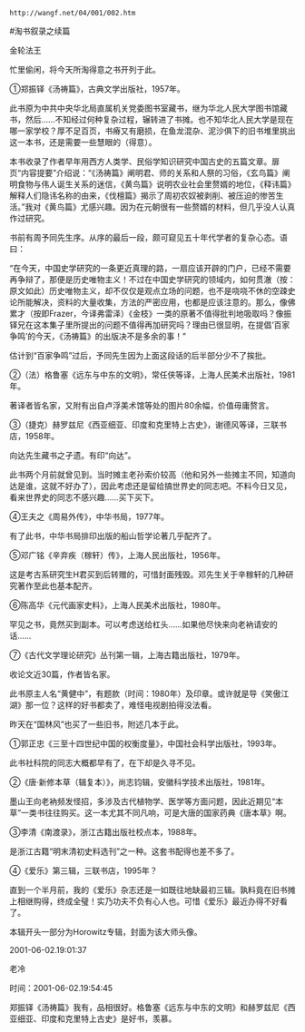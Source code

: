 `http://wangf.net/04/001/002.htm`

#淘书叙录之续篇

金轮法王

忙里偷闲，将今天所淘得意之书开列于此。 

①郑振铎《汤祷篇》，古典文学出版社，1957年。 

此书原为中共中央华北局直属机关党委图书室藏书，继为华北人民大学图书馆藏书，然后……不知经过何种复杂过程，辗转进了书摊。也不知华北人民大学是现在哪一家学校？厚不足百页，书瘠又有磨损，在鱼龙混杂、泥沙俱下的旧书堆里挑出这一本书，还是需要一些慧眼的（得意）。 

本书收录了作者早年用西方人类学、民俗学知识研究中国古史的五篇文章。扉页“内容提要”介绍说：“《汤祷篇》阐明君、师的关系和人祭的习俗，《玄鸟篇》阐明食物与伟人诞生关系的迷信，《黄鸟篇》说明农业社会里赘婿的地位，《释讳篇》解释人们隐讳名称的由来，《伐檀篇》揭示了周初农奴被剥削、被压迫的惨苦生活。”我对《黄鸟篇》尤感兴趣。因为在元朝很有一些赘婿的材料，但几乎没人认真作过研究。 

书前有周予同先生序。从序的最后一段，颇可窥见五十年代学者的复杂心态。语曰： 

“在今天，中国史学研究的一条更近真理的路，一扇应该开辟的门户，已经不需要再争辩了，那便是历史唯物主义！不过在中国史学研究的领域内，如何贯澈（按：原文如此）历史唯物主义，却不仅仅是观点立场的问题，也不是哓哓不休的空疎史论所能解决，资料的大量收集，方法的严密应用，也都是应该注意的。那么，像佛累才（按即Frazer，今译弗雷泽）《金枝》一类的原著不值得批判地吸取吗？像振铎兄在这本集子里所提出的问题不值得再加研究吗？理由已很显明，在提倡‘百家争鸣’的今天，《汤祷篇》的出版决不是多余的事！” 

估计到“百家争鸣”过后，予同先生因为上面这段话的后半部分少不了挨批。 

②（法）格鲁塞《远东与中东的文明》，常任侠等译，上海人民美术出版社，1981年。 

著译者皆名家，又附有出自卢浮美术馆等处的图片80余幅，价值毋庸赘言。 

③（捷克）赫罗兹尼《西亚细亚、印度和克里特上古史》，谢德风等译，三联书店，1958年。 

向达先生藏书之孑遗。有印“向达”。 

此书两个月前就曾见到。当时摊主老孙索价较高（他和另外一些摊主不同，知道向达是谁，这就不好办了），因此考虑还是留给搞世界史的同志吧。不料今日又见，看来世界史的同志不感兴趣……买下买下。 

④王夫之《周易外传》，中华书局，1977年。 

有了此书，中华书局排印出版的船山哲学论著几乎配齐了。 

⑤邓广铭《辛弃疾（稼轩）传》，上海人民出版社，1956年。 

这是考古系研究生H君买到后转赠的，可惜封面残毁。邓先生关于辛稼轩的几种研究著作至此也基本配齐。 

⑥陈高华《元代画家史料》，上海人民美术出版社，1980年。 

罕见之书，竟然买到副本。可以考虑送给杠头……如果他尽快来向老衲请安的话…… 

⑦《古代文学理论研究》丛刊第一辑，上海古籍出版社，1979年。 

收论文近30篇，作者皆名家。 

此书原主人名“黄健中”，有题款（时间：1980年）及印章。或许就是导《笑傲江湖》那一位？这样的好书都卖了，难怪电视剧拍得没法看。 


昨天在“国林风”也买了一些旧书，附述几本于此。 

①郭正忠《三至十四世纪中国的权衡度量》，中国社会科学出版社，1993年。 

此书社科院的同志大概都早有了，在下却是久寻不见。 

②《唐·新修本草（辑复本）》，尚志钧辑，安徽科学技术出版社，1981年。 

墨山王向老衲频发怪招，多涉及古代植物学、医学等方面问题，因此近期见“本草”一类书往往购买。这一本尤其不同凡响，可是大唐的国家药典《唐本草》啊。 

③李清《南渡录》，浙江古籍出版社校点本，1988年。 

是浙江古籍“明末清初史料选刊”之一种。这套书配得也差不多了。 

④《爱乐》第三辑，三联书店，1995年？ 

直到一个半月前，我的《爱乐》杂志还是一如既往地缺最初三辑。孰料竟在旧书摊上相继购得，终成全璧！实乃功夫不负有心人也。可惜《爱乐》最近办得不好看了。 

本辑开头一部分为Horowitz专辑，封面为该大师头像。 

2001-06-02.19:01:37 

老冷

时间：2001-06-02.19:54:45 

郑振铎《汤祷篇》我有，品相很好。格鲁塞《远东与中东的文明》和赫罗兹尼《西亚细亚、印度和克里特上古史》是好书，羡慕。